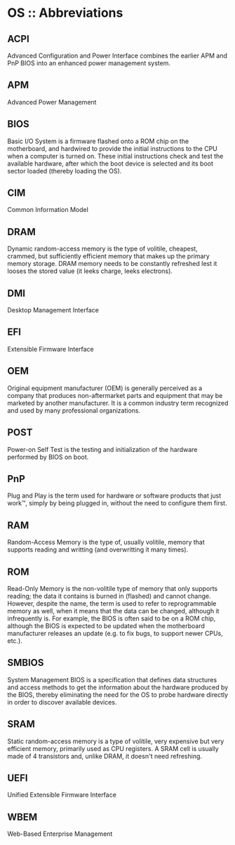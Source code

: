# OS :: Abbreviations

## ACPI
Advanced Configuration and Power Interface combines the earlier APM and PnP BIOS into an enhanced power management system.

## APM
Advanced Power Management

## BIOS
Basic I/O System is a firmware flashed onto a ROM chip on the motherboard, and hardwired to provide the initial instructions to the CPU when a computer is turned on. These initial instructions check and test the available hardware, after which the boot device is selected and its boot sector loaded (thereby loading the OS).

## CIM
Common Information Model

## DRAM
Dynamic random-access memory is the type of volitile, cheapest, crammed, but sufficiently efficient memory that makes up the primary memory storage. DRAM memory needs to be constantly refreshed lest it looses the stored value (it leeks charge, leeks electrons).

## DMI
Desktop Management Interface

## EFI
Extensible Firmware Interface

## OEM
Original equipment manufacturer (OEM) is generally perceived as a company that produces non-aftermarket parts and equipment that may be marketed by another manufacturer. It is a common industry term recognized and used by many professional organizations.

## POST
Power-on Self Test is the testing and initialization of the hardware performed by BIOS on boot.

## PnP
Plug and Play is the term used for hardware or software products that just work™, simply by being plugged in, without the need to configure them first.

## RAM
Random-Access Memory is the type of, usually volitile, memory that supports reading and writting (and overwritting it many times).

## ROM
Read-Only Memory is the non-volitile type of memory that only supports reading; the data it contains is burned in (flashed) and cannot change. However, despite the name, the term is used to refer to reprogrammable memory as well, when it means that the data can be changed, although it infrequently is. For example, the BIOS is often said to be on a ROM chip, although the BIOS is expected to be updated when the motherboard manufacturer releases an update (e.g. to fix bugs, to support newer CPUs, etc.).

## SMBIOS
System Management BIOS is a specification that defines data structures and access methods to get the information about the hardware produced by the BIOS, thereby eliminating the need for the OS to probe hardware directly in order to discover available devices.

## SRAM
Static random-access memory is a type of volitile, very expensive but very efficient memory, primarily used as CPU registers. A SRAM cell is usually made of 4 transistors and, unlike DRAM, it doesn't need refreshing.

## UEFI
Unified Extensible Firmware Interface

## WBEM
Web-Based Enterprise Management
